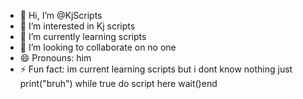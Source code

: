- 👋 Hi, I’m @KjScripts
- 👀 I’m interested in Kj scripts
- 🌱 I’m currently learning scripts
- 💞️ I’m looking to collaborate on no one
- 😄 Pronouns: him
- ⚡ Fun fact: im current learning scripts but i dont know nothing  just print("bruh") while true do script here wait()end
